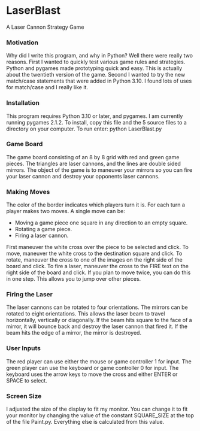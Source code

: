 # LaserBlast
A Laser Cannon Strategy Game

### Motivation
Why did I write this program, and why in Python? Well there were really two reasons. First I wanted to quickly test various game rules and strategies. Python and pygames made prototyping quick and easy. This is actually about the twentieth version of the game. Second I wanted to try the new match/case statements that were added in Python 3.10.
I found lots of uses for match/case and I really like it.

### Installation
This program requires Python 3.10 or later, and pygames.
I am currently running pygames 2.1.2.
To install, copy this file and the 5 source files to a directory on your computer.
To run enter: python LaserBlast.py

### Game Board
The game board consisting of an 8 by 8 grid with red and green game pieces.
The triangles are laser cannons, and the lines are double sided mirrors.
The object of the game is to maneuver  your mirrors so you can fire your 
laser cannon and destroy your opponents laser cannons.

### Making Moves
The color of the border indicates which players turn it is.
For each turn a player makes two moves. 
A single move can be:

- Moving a game piece one square in any direction to an empty square.
- Rotating a game piece.
- Firing a laser cannon.

First maneuver  the white cross over the piece to be selected and click.
To move, maneuver  the white cross to the destination square and click. 
To rotate, maneuver  the cross to one of the images on the right side of 
the board and click.
To fire a laser, maneuver  the cross to the FIRE text on the right side 
of the board and click. 
If you plan to move twice, you can do this in one step. 
This allows you to jump over other pieces.

### Firing the Laser
The laser cannons can be rotated to four orientations. 
The mirrors can be rotated to eight orientations.
This allows the laser beam to travel horizontally, vertically or diagonally.
If the beam hits square to the face of a mirror, it will bounce back and destroy the 
laser cannon that fired it.
If the beam hits the edge of a mirror, the mirror is destroyed.

### User Inputs
The red player can use either the mouse or game controller 1 for input. 
The green player can use the keyboard or game controller 0 for input.
The keyboard uses the arrow keys to move the cross and either ENTER or SPACE to select.

### Screen Size
I adjusted the size of the display to fit my monitor. 
You can change it to fit your monitor by changing the value of the constant SQUARE_SIZE 
at the top of the file Paint.py. 
Everything else is calculated from this value.
